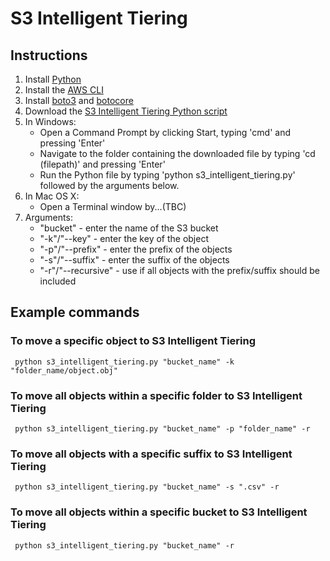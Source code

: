 # S3 Intelligent Tiering

## Instructions
1. Install [Python](https://www.python.org/downloads/)
2. Install the [AWS CLI](https://docs.aws.amazon.com/cli/latest/userguide/cli-chap-install.html)
3. Install [boto3](https://pypi.org/project/boto3/) and [botocore](https://pypi.org/project/botocore/)
4. Download the [S3 Intelligent Tiering Python script](https://github.com/bluecloudreddot/s3-intelligent-tiering/blob/master/py/s3_intelligent_tiering.py)
5. In Windows:
    * Open a Command Prompt by clicking Start, typing 'cmd' and pressing 'Enter'
    * Navigate to the folder containing the downloaded file by typing 'cd (filepath)' and pressing 'Enter'
    * Run the Python file by typing 'python s3_intelligent_tiering.py' followed by the arguments below. 
6. In Mac OS X:
    * Open a Terminal window by...(TBC)
7. Arguments:
    * "bucket" - enter the name of the S3 bucket
    * "-k"/"--key" - enter the key of the object
    * "-p"/"--prefix" - enter the prefix of the objects
    * "-s"/"--suffix" - enter the suffix of the objects
    * "-r"/"--recursive" - use if all objects with the prefix/suffix should be included

## Example commands
### To move a specific object to S3 Intelligent Tiering
```` python s3_intelligent_tiering.py "bucket_name" -k "folder_name/object.obj"````

### To move all objects within a specific folder to S3 Intelligent Tiering
```` python s3_intelligent_tiering.py "bucket_name" -p "folder_name" -r````

### To move all objects with a specific suffix to S3 Intelligent Tiering
```` python s3_intelligent_tiering.py "bucket_name" -s ".csv" -r````

### To move all objects within a specific bucket to S3 Intelligent Tiering
```` python s3_intelligent_tiering.py "bucket_name" -r````
